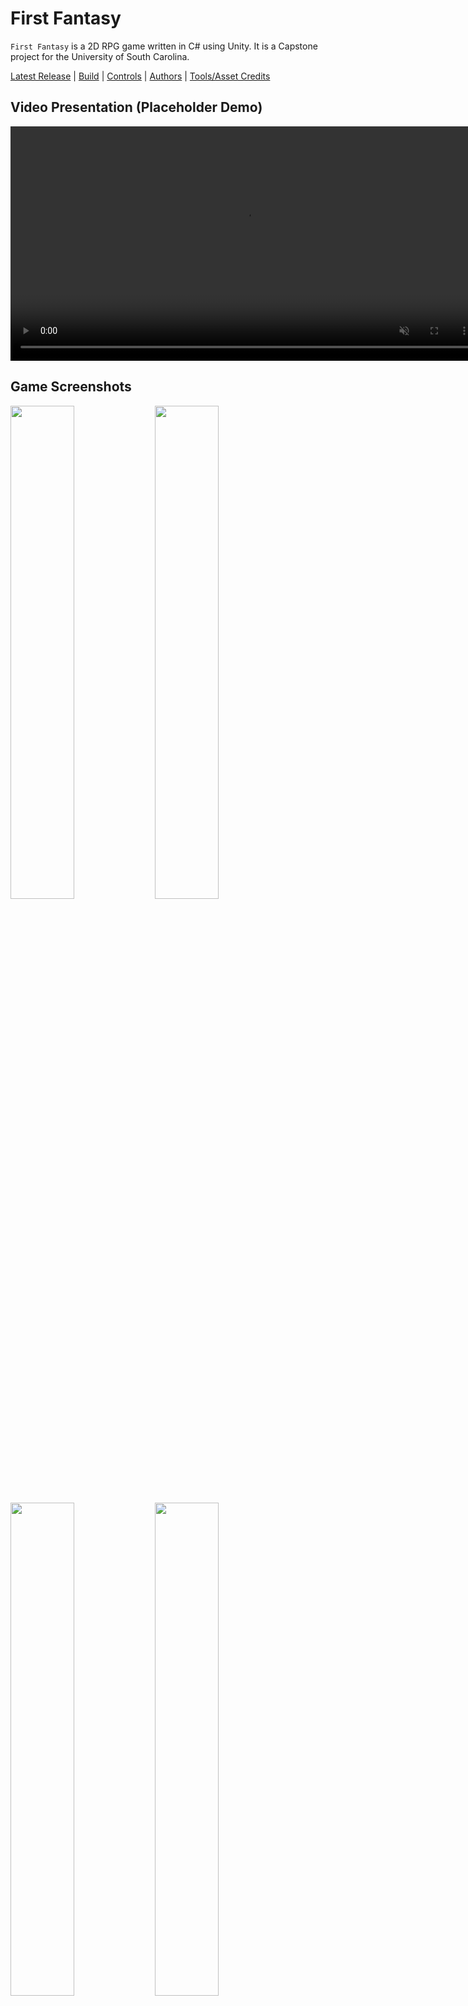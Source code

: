 # First Fantasy
`First Fantasy` is a 2D RPG game written in C# using Unity. It is a Capstone project for the University of South Carolina.

[Latest Release](#download) | [Build](#build) | [Controls](#controls) | [Authors](#authors-alphabetical-order) | [Tools/Asset Credits](#toolsasset-credits)

## Video Presentation (Placeholder Demo)

<video src="https://user-images.githubusercontent.com/70303464/233506531-c91acb32-c0cb-4163-9f0f-1a858bbdda02.mp4" controls="controls" muted="muted" class="d-block rounded-bottom-2 width-fit" style="max-height:640px;" width="750"></video>

## Game Screenshots
<img src="https://user-images.githubusercontent.com/77369228/233471780-80ff2e4f-8248-432e-b1fb-7f0e17c8a541.PNG" width="45%">
<img src="https://user-images.githubusercontent.com/77369228/233471788-31c457c4-67a6-4bbf-a2b0-35431cae608c.PNG" width="45%">
<img src="https://user-images.githubusercontent.com/77369228/233471797-17d9462b-35f7-4e42-b93f-af3cc2cb2d66.PNG" width="45%">
<img src="https://user-images.githubusercontent.com/77369228/233471809-754b2afb-ed4f-4360-80ca-bfca614a5784.PNG" width="45%">

Explore a fantasy world filled with encounters of various creatures and monsters! Manage your health and coin well, and you'll become a powerful warrior. Load up on plenty of weapons, armor, and potions to keep the adventure going!

## Download
You can download the game from the [releases page](http://github.com/SCCapstone/Freestyle/releases).
Run the installer and launch the game either from the desktop shortcut or from the install location.

## Build
To build the game, you will need to have Unity installed. You can download it [here](https://unity3d.com/get-unity/download). Once you have Unity installed, open the project in Unity and click the `Build` button in the top menu bar. You can then select the platform you want to build for and the location to build to.

## Controls
* `WASD` - Movement
* `E` - Inventory
* `ESC` - Pause Menu
* `Left Click` - Interact

Inventory controls:

<img src="https://user-images.githubusercontent.com/70303464/233501560-dd4f467f-315c-4c47-90bb-ec1aa79dd84e.png" width="750">

* `Drag Click` - Move item
* `Right Click` - Use/Equip item
* `Hover` over item - Show item description

## Authors (Alphabetical Order)

<ul>
  <li>
    <p>Ethan brittain <a href="https://www.linkedin.com/in/ethanbrittain99/">
<img align="center" alt="Ethan's LinkedIN" width="22px" src="https://user-images.githubusercontent.com/70303464/233517001-f61916ff-6239-49ab-877f-061b237c38df.png">
      </a><a href="https://github.com/ekbritt99">
<img align="center" alt="Ethan Brittain" width="22px" src="https://user-images.githubusercontent.com/70303464/233516916-20a2769a-e219-438b-b3a0-5f833631eaac.png">
</a></p>
  </li>
  </li>
  
  <li>
    <p>Christian Rios
      </a><a href="http://github.com/ChristianRios1">
<img align="center" alt="Christian Rios" width="22px" src="https://user-images.githubusercontent.com/70303464/233516916-20a2769a-e219-438b-b3a0-5f833631eaac.png">
</a></p>
  </li>
  </li>
  
  <li>
    <p>JJ Tupacz
      </a><a href="http://github.com/j-bis">
<img align="center" alt="JJ Tupacz" width="22px" src="https://user-images.githubusercontent.com/70303464/233516916-20a2769a-e219-438b-b3a0-5f833631eaac.png">
</a></p>
  </li>
  </li>
  
  <li>
    <p>Parker Wood
      </a><a href="http://github.com/cdrez">
<img align="center" alt="Parker Wood" width="22px" src="https://user-images.githubusercontent.com/70303464/233516916-20a2769a-e219-438b-b3a0-5f833631eaac.png">
</a></p>
  </li>
  </li>
      
</ul>





## Tools/Asset Credits
* [Unity](https://unity3d.com/)
* [Unity Asset Store](https://assetstore.unity.com/)
* [Toen's Medieval Strategy](https://toen.itch.io/toens-medieval-strategy)
